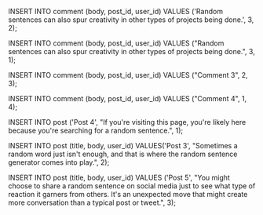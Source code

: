 INSERT INTO comment (body, post_id, user_id) VALUES ('Random sentences can also spur creativity in other types of projects being done.', 3, 2);

INSERT INTO comment (body, post_id, user_id) VALUES ("Random sentences can also spur creativity in other types of projects being done.", 3, 1);

INSERT INTO comment (body, post_id, user_id) VALUES ("Comment 3", 2, 3);

INSERT INTO comment (body, post_id, user_id) VALUES ("Comment 4", 1, 4);


INSERT INTO post ('Post 4', "If you're visiting this page, you're likely here because you're searching for a random sentence.", 1);

INSERT INTO post (title, body, user_id) VALUES('Post 3', "Sometimes a random word just isn't enough, and that is where the random sentence generator comes into play.", 2);

INSERT INTO post (title, body, user_id) VALUES ('Post 5', "You might choose to share a random sentence on social media just to see what type of reaction it garners from others. It's an unexpected move that might create more conversation than a typical post or tweet.", 3);
